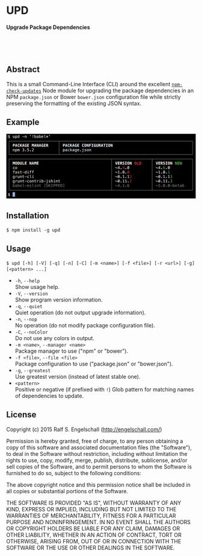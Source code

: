
UPD
===

**Upgrade Package Dependencies**

<p/>
<img src="https://nodei.co/npm/upd.png?downloads=true&stars=true" alt=""/>

<p/>
<img src="https://david-dm.org/rse/upd.png" alt=""/>

Abstract
--------

This is a small Command-Line Interface (CLI) around the excellent
[`npm-check-updates`](https://www.npmjs.com/package/npm-check-updates) Node module
for upgrading the package dependencies in an NPM `package.json` or
Bower `bower.json` configuration file while strictly preserving the
formatting of the existing JSON syntax.

Example
-------

![UPD usage](screenshot.png)

Installation
------------

```
$ npm install -g upd
```

Usage
-----

```
$ upd [-h] [-V] [-q] [-n] [-C] [-m <name>] [-f <file>] [-r <url>] [-g] [<pattern> ...]
```

- `-h`, `--help`<br/>
  Show usage help.
- `-V`, `--version`<br/>
  Show program version information.
- `-q`, `--quiet`<br/>
  Quiet operation (do not output upgrade information).
- `-n`, `--nop`<br/>
  No operation (do not modify package configuration file).
- `-C`, `--noColor`<br/>
  Do not use any colors in output.
- `-m <name>`, `--manager <name>`<br/>
  Package manager to use ("npm" or "bower").
- `-f <file>`, `--file <file>`<br/>
  Package configuration to use ("package.json" or "bower.json").
- `-g`, `--greatest`<br/>
  Use greatest version (instead of latest stable one).
- `<pattern>`<br/>
  Positive or negative (if prefixed with `!`) Glob pattern for matching names of dependencies to update.

License
-------

Copyright (c) 2015 Ralf S. Engelschall (http://engelschall.com/)

Permission is hereby granted, free of charge, to any person obtaining
a copy of this software and associated documentation files (the
"Software"), to deal in the Software without restriction, including
without limitation the rights to use, copy, modify, merge, publish,
distribute, sublicense, and/or sell copies of the Software, and to
permit persons to whom the Software is furnished to do so, subject to
the following conditions:

The above copyright notice and this permission notice shall be included
in all copies or substantial portions of the Software.

THE SOFTWARE IS PROVIDED "AS IS", WITHOUT WARRANTY OF ANY KIND,
EXPRESS OR IMPLIED, INCLUDING BUT NOT LIMITED TO THE WARRANTIES OF
MERCHANTABILITY, FITNESS FOR A PARTICULAR PURPOSE AND NONINFRINGEMENT.
IN NO EVENT SHALL THE AUTHORS OR COPYRIGHT HOLDERS BE LIABLE FOR ANY
CLAIM, DAMAGES OR OTHER LIABILITY, WHETHER IN AN ACTION OF CONTRACT,
TORT OR OTHERWISE, ARISING FROM, OUT OF OR IN CONNECTION WITH THE
SOFTWARE OR THE USE OR OTHER DEALINGS IN THE SOFTWARE.

